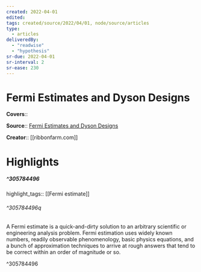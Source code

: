 ```yaml
---
created: 2022-04-01
edited:
tags: created/source/2022/04/01, node/source/articles
type: 
  - articles
deliveredBy: 
  - "readwise"
  - "hypothesis"
sr-due: 2022-04-01
sr-interval: 2
sr-ease: 230
---
```

# Fermi Estimates and Dyson Designs

**Covers**:: 

**Source**:: [Fermi Estimates and Dyson Designs](https://www.ribbonfarm.com/2022/03/30/fermi-estimates-and-dyson-designs/)

**Creator**:: [[ribbonfarm.com]]

# Highlights
##### ^305784496

highlight_tags:: [[Fermi estimate]]   

###### ^305784496q

A Fermi estimate is a quick-and-dirty solution to an arbitrary scientific or engineering analysis problem. Fermi estimation uses widely known numbers, readily observable phenomenology, basic physics equations, and a bunch of approximation techniques to arrive at rough answers that tend to be correct within an order of magnitude or so. 

^305784496


